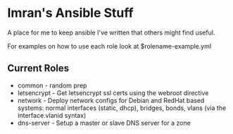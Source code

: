 # Imran's Ansible Stuff

A place for me to keep ansible I've written that others might find useful.

For examples on how to use each role look at $rolename-example.yml

## Current Roles

* common - random prep
* letsencrypt - Get letsencrypt ssl certs using the webroot directive
* network - Deploy network configs for Debian and RedHat based systems: normal interfaces (static, dhcp), bridges, bonds, vlans (via the interface.vlanid syntax)
* dns-server - Setup a master or slave DNS server for a zone
